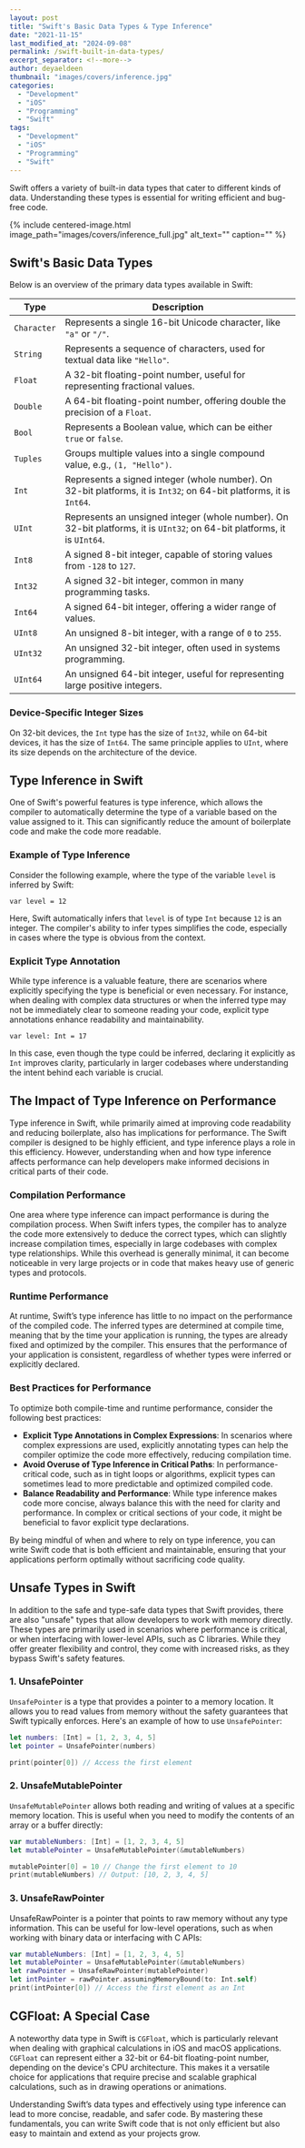 ```yaml
---
layout: post
title: "Swift's Basic Data Types & Type Inference"
date: "2021-11-15"
last_modified_at: "2024-09-08"
permalink: /swift-built-in-data-types/
excerpt_separator: <!--more-->
author: deyaeldeen
thumbnail: "images/covers/inference.jpg"
categories: 
  - "Development"
  - "iOS"
  - "Programming"
  - "Swift"
tags: 
  - "Development"
  - "iOS"
  - "Programming"
  - "Swift"
---
```


Swift offers a variety of built-in data types that cater to different kinds of data. Understanding these types is essential for writing efficient and bug-free code. 

<!--more-->
{%
 include centered-image.html 
 image_path="images/covers/inference_full.jpg"
 alt_text="" 
 caption=""
%}

## Swift's Basic Data Types
Below is an overview of the primary data types available in Swift:

| **Type**   | **Description**                                                                 |
|------------|---------------------------------------------------------------------------------|
| `Character`  | Represents a single 16-bit Unicode character, like `"a"` or `"/"`.              |
| `String`     | Represents a sequence of characters, used for textual data like `"Hello"`.      |
| `Float`      | A 32-bit floating-point number, useful for representing fractional values.      |
| `Double`     | A 64-bit floating-point number, offering double the precision of a `Float`.     |
| `Bool`       | Represents a Boolean value, which can be either `true` or `false`.              |
| `Tuples`     | Groups multiple values into a single compound value, e.g., `(1, "Hello")`.      |
| `Int`        | Represents a signed integer (whole number). On 32-bit platforms, it is `Int32`; on 64-bit platforms, it is `Int64`. |
| `UInt`       | Represents an unsigned integer (whole number). On 32-bit platforms, it is `UInt32`; on 64-bit platforms, it is `UInt64`. |
| `Int8`       | A signed 8-bit integer, capable of storing values from `-128` to `127`.         |
| `Int32`      | A signed 32-bit integer, common in many programming tasks.                      |
| `Int64`      | A signed 64-bit integer, offering a wider range of values.                      |
| `UInt8`      | An unsigned 8-bit integer, with a range of `0` to `255`.                        |
| `UInt32`     | An unsigned 32-bit integer, often used in systems programming.                  |
| `UInt64`     | An unsigned 64-bit integer, useful for representing large positive integers.    |

### Device-Specific Integer Sizes

On 32-bit devices, the `Int` type has the size of `Int32`, while on 64-bit devices, it has the size of `Int64`. The same principle applies to `UInt`, where its size depends on the architecture of the device.

## Type Inference in Swift

One of Swift's powerful features is type inference, which allows the compiler to automatically determine the type of a variable based on the value assigned to it. This can significantly reduce the amount of boilerplate code and make the code more readable.

### Example of Type Inference

Consider the following example, where the type of the variable `level` is inferred by Swift:

```
var level = 12
```

Here, Swift automatically infers that `level` is of type `Int` because `12` is an integer. The compiler's ability to infer types simplifies the code, especially in cases where the type is obvious from the context.


### Explicit Type Annotation

While type inference is a valuable feature, there are scenarios where explicitly specifying the type is beneficial or even necessary. For instance, when dealing with complex data structures or when the inferred type may not be immediately clear to someone reading your code, explicit type annotations enhance readability and maintainability.

```
var level: Int = 17
```

In this case, even though the type could be inferred, declaring it explicitly as `Int` improves clarity, particularly in larger codebases where understanding the intent behind each variable is crucial.

## The Impact of Type Inference on Performance

Type inference in Swift, while primarily aimed at improving code readability and reducing boilerplate, also has implications for performance. The Swift compiler is designed to be highly efficient, and type inference plays a role in this efficiency. However, understanding when and how type inference affects performance can help developers make informed decisions in critical parts of their code.

### Compilation Performance

One area where type inference can impact performance is during the compilation process. When Swift infers types, the compiler has to analyze the code more extensively to deduce the correct types, which can slightly increase compilation times, especially in large codebases with complex type relationships. While this overhead is generally minimal, it can become noticeable in very large projects or in code that makes heavy use of generic types and protocols.

### Runtime Performance

At runtime, Swift’s type inference has little to no impact on the performance of the compiled code. The inferred types are determined at compile time, meaning that by the time your application is running, the types are already fixed and optimized by the compiler. This ensures that the performance of your application is consistent, regardless of whether types were inferred or explicitly declared.

### Best Practices for Performance

To optimize both compile-time and runtime performance, consider the following best practices:

- **Explicit Type Annotations in Complex Expressions**: In scenarios where complex expressions are used, explicitly annotating types can help the compiler optimize the code more effectively, reducing compilation time.
- **Avoid Overuse of Type Inference in Critical Paths**: In performance-critical code, such as in tight loops or algorithms, explicit types can sometimes lead to more predictable and optimized compiled code.
- **Balance Readability and Performance**: While type inference makes code more concise, always balance this with the need for clarity and performance. In complex or critical sections of your code, it might be beneficial to favor explicit type declarations.

By being mindful of when and where to rely on type inference, you can write Swift code that is both efficient and maintainable, ensuring that your applications perform optimally without sacrificing code quality.

## Unsafe Types in Swift

In addition to the safe and type-safe data types that Swift provides, there are also "unsafe" types that allow developers to work with memory directly. These types are primarily used in scenarios where performance is critical, or when interfacing with lower-level APIs, such as C libraries. While they offer greater flexibility and control, they come with increased risks, as they bypass Swift's safety features.

### 1. UnsafePointer

`UnsafePointer` is a type that provides a pointer to a memory location. It allows you to read values from memory without the safety guarantees that Swift typically enforces. Here's an example of how to use `UnsafePointer`:

```swift
let numbers: [Int] = [1, 2, 3, 4, 5]
let pointer = UnsafePointer(numbers)

print(pointer[0]) // Access the first element
```

### 2. UnsafeMutablePointer
`UnsafeMutablePointer` allows both reading and writing of values at a specific memory location. This is useful when you need to modify the contents of an array or a buffer directly:

```swift
var mutableNumbers: [Int] = [1, 2, 3, 4, 5]
let mutablePointer = UnsafeMutablePointer(&mutableNumbers)

mutablePointer[0] = 10 // Change the first element to 10
print(mutableNumbers) // Output: [10, 2, 3, 4, 5]
```

### 3. UnsafeRawPointer
UnsafeRawPointer is a pointer that points to raw memory without any type information. This can be useful for low-level operations, such as when working with binary data or interfacing with C APIs:

```swift
var mutableNumbers: [Int] = [1, 2, 3, 4, 5]
let mutablePointer = UnsafeMutablePointer(&mutableNumbers)
let rawPointer = UnsafeRawPointer(mutablePointer)
let intPointer = rawPointer.assumingMemoryBound(to: Int.self)
print(intPointer[0]) // Access the first element as an Int
```

## CGFloat: A Special Case

A noteworthy data type in Swift is `CGFloat`, which is particularly relevant when dealing with graphical calculations in iOS and macOS applications. `CGFloat` can represent either a 32-bit or 64-bit floating-point number, depending on the device's CPU architecture. This makes it a versatile choice for applications that require precise and scalable graphical calculations, such as in drawing operations or animations.

Understanding Swift’s data types and effectively using type inference can lead to more concise, readable, and safer code. By mastering these fundamentals, you can write Swift code that is not only efficient but also easy to maintain and extend as your projects grow.
